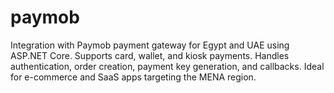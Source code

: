 # paymob
Integration with Paymob payment gateway for Egypt and UAE using ASP.NET Core. Supports card, wallet, and kiosk payments. Handles authentication, order creation, payment key generation, and callbacks. Ideal for e-commerce and SaaS apps targeting the MENA region.
